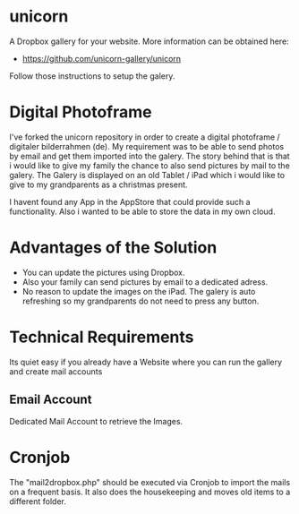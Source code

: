 # unicorn

A Dropbox gallery for your website.
More information can be obtained here:
* https://github.com/unicorn-gallery/unicorn

Follow those instructions to setup the galery.


# Digital Photoframe
I've forked the unicorn repository in order to create a digital photoframe / digitaler bilderrahmen (de). My requirement was to be able to send photos by email and get them imported into the galery. The story behind that is that i would like to give my family the chance to also send pictures by mail to the galery. The Galery is displayed on an old Tablet / iPad which i would like to give to my grandparents as a christmas present.

I havent found any App in the AppStore that could provide such a functionality. Also i wanted to be able to store the data in my own cloud.

# Advantages of the Solution
* You can update the pictures using Dropbox. 
* Also your family can send pictures by email to a dedicated adress. 
* No reason to update the images on the iPad. The galery is auto refreshing so my grandparents do not need to press any button.

# Technical Requirements
Its quiet easy if you already have a Website where you can run the gallery and create mail accounts

## Email Account
Dedicated Mail Account to retrieve the Images. 

# Cronjob
The "mail2dropbox.php" should be executed via Cronjob to import the mails on a frequent basis. It also does the housekeeping and moves old items to a different folder.
